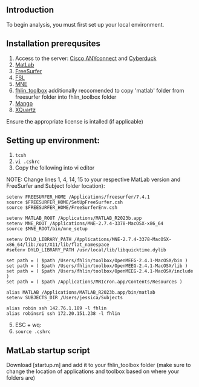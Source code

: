 ## Introduction
To begin analysis, you must first set up your local environment.

## Installation prerequsites 
1. Access to the server: [Cisco ANYconnect](https://www.cisco.com/c/en/us/support/security/anyconnect-secure-mobility-client-v4-x/model.html) and [Cyberduck](https://cyberduck.io)
2. [MatLab](https://www.mathworks.com/products/matlab/student.html)
3. [FreeSurfer](https://surfer.nmr.mgh.harvard.edu/fswiki/DownloadAndInstall)
4. [FSL](https://fsl.fmrib.ox.ac.uk/fsl/fslwiki/FslInstallation)
5. [MNE](https://mne.tools/stable/install/mne_c.html)
6. [fhlin_toolbox](https://github.com/fahsuanlin/fhlin_toolbox) additionally reccomended to copy 'matlab' folder from freesurfer folder into fhlin_toolbox folder
7. [Mango](https://mangoviewer.com)
8. [XQuartz](https://www.xquartz.org)

Ensure the appropriate license is intalled (if applicable)

## Setting up environment: 
1. `tcsh`
2. `vi .cshrc`
3. Copy the following into vi editor 

NOTE: Change lines 1, 4, 14, 15 to your respective MatLab version and FreeSurfer and Subject folder location):

    setenv FREESURFER_HOME /Applications/freesurfer/7.4.1
    source $FREESURFER_HOME/SetUpFreeSurfer.csh
    source $FREESURFER_HOME/FreeSurferEnv.csh

    setenv MATLAB_ROOT /Applications/MATLAB_R2023b.app
    setenv MNE_ROOT /Applications/MNE-2.7.4-3378-MacOSX-x86_64
    source $MNE_ROOT/bin/mne_setup
    
    setenv DYLD_LIBRARY_PATH /Applications/MNE-2.7.4-3378-MacOSX-x86_64/lib:/opt/X11/lib/flat_namespace
    #setenv DYLD_LIBRARY_PATH /usr/local/lib/libquicktime.dylib

    set path = ( $path /Users/fhlin/toolbox/OpenMEEG-2.4.1-MacOSX/bin )
    set path = ( $path /Users/fhlin/toolbox/OpenMEEG-2.4.1-MacOSX/lib )
    set path = ( $path /Users/fhlin/toolbox/OpenMEEG-2.4.1-MacOSX/include )
    set path = ( $path /Applications/MRIcron.app/Contents/Resources )

    alias MATLAB /Applications/MATLAB_R2023b.app/bin/matlab
    setenv SUBJECTS_DIR /Users/jessica/Subjects

    alias robin ssh 142.76.1.189 -l fhlin
    alias robinsri ssh 172.20.151.238 -l fhlin

5. ESC + wq:
6. `source .cshrc`

## MatLab startup script 
Download  [startup.m] and add it to your fhlin_toolbox folder (make sure to change the location of applications and toolbox based on where your folders are)
